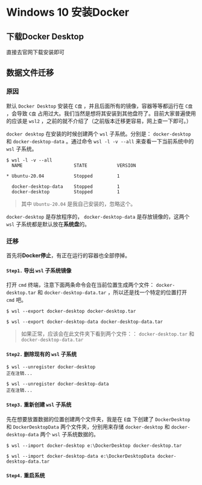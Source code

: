 # Windows 10 安装Docker

## 下载Docker Desktop

直接去官网下载安装即可

## 数据文件迁移

### 原因

默认 `Docker Desktop` 安装在 `C盘` ，并且后面所有的镜像，容器等等都运行在 `C盘` ，会导致 `C盘` 占用过大。我们当然是想将其安装到其他盘符了。目前大家普遍使用的应该是 `wsl2` ，之前的就不介绍了（之前版本迁移更容易，网上查一下即可。）

`docker desktop` 在安装的时候创建两个 `wsl` 子系统。分别是： `docker-desktop` 和 `docker-desktop-data` 。通过命令 `wsl -l -v --all` 来查看一下当前系统中的 `wsl` 子系统。

``` shell
$ wsl -l -v --all
  NAME                   STATE           VERSION

* Ubuntu-20.04           Stopped         1

  docker-desktop-data    Stopped         1
  docker-desktop         Stopped         1
```

> 其中 `Ubuntu-20.04` 是我自己安装的，忽略这个。

`docker-desktop` 是存放程序的， `docker-desktop-data` 是存放镜像的，这两个 `wsl` 子系统都是默认放在**系统盘**的。

### 迁移

首先将**Docker停止**，有正在运行的容器也全部停掉。

#### `Step1.` 导出 `wsl` 子系统镜像

打开 `cmd` 终端，注意下面两条命令会在当前位置生成两个文件： `docker-desktop.tar` 和 `docker-desktop-data.tar` ，所以还是找一个特定的位置打开 `cmd` 吧。

``` shell
$ wsl --export docker-desktop docker-desktop.tar

$ wsl --export docker-desktop-data docker-desktop-data.tar
```

> 如果正常，应该会在此文件夹下看到两个文件：： `docker-desktop.tar` 和 `docker-desktop-data.tar`

#### `Step2.` 删除现有的 `wsl` 子系统

``` shell
$ wsl --unregister docker-desktop
正在注销...

$ wsl --unregister docker-desktop-data
正在注销...
```

#### `Step3.` 重新创建 `wsl` 子系统

先在想要放置数据的位置创建两个文件夹，我是在 `E盘` 下创建了 `DockerDesktop` 和 `DockerDesktopData` 两个文件夹，分别用来存储 `docker-desktop` 和 `docker-desktop-data` 两个 `wsl` 子系统数据的。

``` shell
$ wsl --import docker-desktop e:\DockerDesktop docker-desktop.tar

$ wsl --import docker-desktop-data e:\DockerDesktopData docker-desktop-data.tar
```

#### `Step4.` 重启系统

